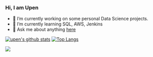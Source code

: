 ### Hi, I am Upen

- 🔭 I’m currently working on some personal Data Science projects.
- 🌱 I’m currently learning SQL, AWS, Jenkins
- 💬 Ask me about anything [here](https://github.com/upengareri/upengareri/issues)

[![upen's github stats](https://github-readme-stats.vercel.app/api?username=upengareri&show_icons=true&line_height=21&show_icons=true&theme=vue)](https://github.com/anuraghazra/github-readme-stats)
[![Top Langs](https://github-readme-stats.vercel.app/api/top-langs/?username=upengareri&show_icons=true&layout=compact&theme=vue)](https://github.com/anuraghazra/github-readme-stats)

![](https://komarev.com/ghpvc/?username=upengareri)
